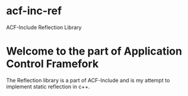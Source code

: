 # acf-inc-ref

ACF-Include Reflection Library

# Welcome to the part of Application Control Framefork

The Reflection library is a part of ACF-Include and is my attempt to implement static reflection in c++.
